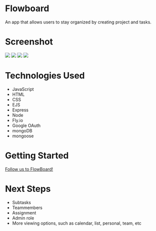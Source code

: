 # Flowboard
An app that allows users to stay organized by creating project and tasks.

# Screenshot

<img src="https://i.imgur.com/hfhmyE4.png">
<img src="https://i.imgur.com/DSd7Fxv.png">
<img src="https://i.imgur.com/OpIadQl.png">
<img src="https://i.imgur.com/2qy6tYp.png">

# Technologies Used

- JavaScript
- HTML
- CSS
- EJS
- Express
- Node
- Fly.io
- Google OAuth
- mongoDB
- mongoose

# Getting Started

[Follow us to FlowBoard!](https://dry-pine-9148.fly.dev/)

# Next Steps

- Subtasks
- Teammembers
- Assignment
- Admin role
- More viewing options, such as calendar, list, personal, team, etc
